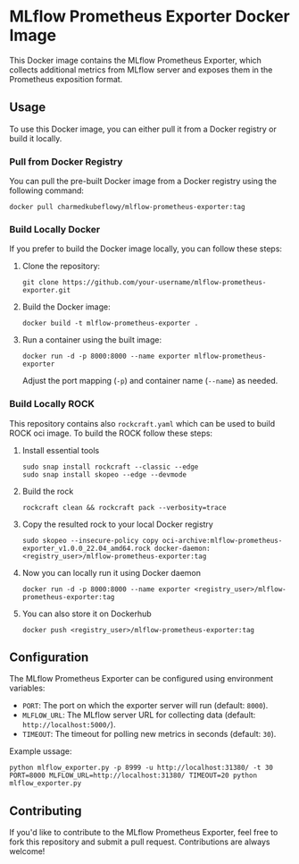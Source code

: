 # MLflow Prometheus Exporter Docker Image

This Docker image contains the MLflow Prometheus Exporter, which collects additional metrics from MLflow server and exposes them in the Prometheus exposition format.

## Usage

To use this Docker image, you can either pull it from a Docker registry or build it locally.

### Pull from Docker Registry

You can pull the pre-built Docker image from a Docker registry using the following command:

```shell
docker pull charmedkubeflowy/mlflow-prometheus-exporter:tag
```

### Build Locally Docker

If you prefer to build the Docker image locally, you can follow these steps:

1. Clone the repository:

   ```shell
   git clone https://github.com/your-username/mlflow-prometheus-exporter.git
   ```

2. Build the Docker image:

   ```shell
   docker build -t mlflow-prometheus-exporter .
   ```

3. Run a container using the built image:

   ```shell
   docker run -d -p 8000:8000 --name exporter mlflow-prometheus-exporter
   ```

   Adjust the port mapping (`-p`) and container name (`--name`) as needed.

### Build Locally ROCK
This repository contains also `rockcraft.yaml` which can be used to build ROCK oci image. To build the ROCK follow these steps:

1. Install essential tools 
   ```
   sudo snap install rockcraft --classic --edge
   sudo snap install skopeo --edge --devmode
   ```
2. Build the rock 
   ```
   rockcraft clean && rockcraft pack --verbosity=trace
   ```
3. Copy the resulted rock to your local Docker registry 
   ```
   sudo skopeo --insecure-policy copy oci-archive:mlflow-prometheus-exporter_v1.0.0_22.04_amd64.rock docker-daemon:<registry_user>/mlflow-prometheus-exporter:tag
   ```
4. Now you can locally run it using Docker daemon
   ```
   docker run -d -p 8000:8000 --name exporter <registry_user>/mlflow-prometheus-exporter:tag
   ```
5. You can also store it on Dockerhub 
   ```
   docker push <registry_user>/mlflow-prometheus-exporter:tag
   ```

## Configuration

The MLflow Prometheus Exporter can be configured using environment variables:

- `PORT`: The port on which the exporter server will run (default: `8000`).
- `MLFLOW_URL`: The MLflow server URL for collecting data (default: `http://localhost:5000/`).
- `TIMEOUT`: The timeout for polling new metrics in seconds (default: `30`).

Example ussage: 
```
python mlflow_exporter.py -p 8999 -u http://localhost:31380/ -t 30
PORT=8000 MLFLOW_URL=http://localhost:31380/ TIMEOUT=20 python mlflow_exporter.py
```

## Contributing

If you'd like to contribute to the MLflow Prometheus Exporter, feel free to fork this repository and submit a pull request. Contributions are always welcome!
